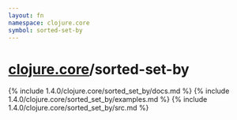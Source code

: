 ```yaml
---
layout: fn
namespace: clojure.core
symbol: sorted-set-by
---
```


# [clojure.core](../)/sorted-set-by

{% include 1.4.0/clojure.core/sorted_set_by/docs.md %}
{% include 1.4.0/clojure.core/sorted_set_by/examples.md %}
{% include 1.4.0/clojure.core/sorted_set_by/src.md %}

